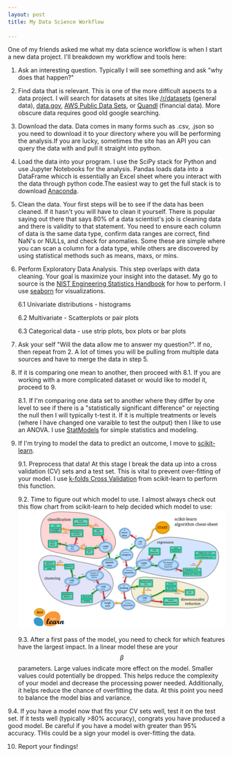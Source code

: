 ```yaml
---
layout: post
title: My Data Science Workflow

---
```


One of my friends asked me what my data science workflow is when I start a new data project. I'll breakdown my workflow and tools here:

1. Ask an interesting question. Typically I will see something and ask "why does that happen?"

2. Find data that is relevant. This is one of the more difficult aspects to a data project. I will search for datasets at sites like
[/r/datasets](http://www.reddit.com/r/datasets) (general data), [data.gov](http://www.data.gov), [AWS Public Data Sets](http://aws.amazon.com/datasets), or [Quandl](http://www.quandl.com) (financial data).
More obscure data requires good old google searching. 

3. Download the data. Data comes in many forms such as .csv, .json so you need to download it to your directory where you will be performing the analysis.If you are lucky, sometimes the site has an API you can query the data with and pull it straight into python.

4. Load the data into your program. I use the SciPy stack for Python and use Jupyter Notebooks for the analysis. Pandas loads data into a DataFrame whicch is essentially an Excel sheet where you interact with the data through python code.The easiest way to get the full stack is to download [Anaconda]([https://www.anaconda.com/download/]). 

5. Clean the data. Your first steps will be to see if the data has been cleaned. If it hasn't you will have to clean it yourself. There is popular saying out there that says 80% of a data scientist's job is cleaning data and there is validity to that statement. 
You need to ensure each column of data is the same data type, confirm data ranges are correct, find NaN's or NULLs, and check for anomalies. Some these are simple where you can scan a column for a data type, while others are discovered by using statistical methods such as means, maxs, or mins.  

6. Perform Exploratory Data Analysis. This step overlaps with data cleaning. Your goal is maximize your insight into the dataset. My go to source is the [NIST Engineering Statistics Handbook](http://www.itl.nist.gov/div898/handbook/eda/section1/eda11.htm) for how to perform. I use [seaborn]([https://seaborn.pydata.org/]) for visualizations. 

    6.1 Univariate distributions - histograms
    
    6.2 Multivariate - Scatterplots or pair plots
    
    6.3 Categorical data - use strip plots, box plots or bar plots

7. Ask your self "Will the data allow me to answer my question?". If no, then repeat from 2. A lot of times you will be pulling from multiple data sources and have to merge the data in step 5.

8. If it is comparing one mean to another, then proceed with 8.1. If you are working with a more complicated dataset or would like to model it, proceed to 9.

    8.1. If I'm comparing one data set to another where they differ by one level to see if there is a "statistically significant difference" or rejecting the null then I will typically t-test it. If it is multiple treatments or levels (where I have changed one varaible to test the output) then I like to use an ANOVA. 
    I use [StatModels](http://www.statsmodels.org/stable/index.html) for simple statistics and modeling.

9. If I'm trying to model the data to predict an outcome, I move to [scikit-learn](http://scikit-learn.org/stable/). 

    9.1. Preprocess that data! At this stage I break the data up into a cross validation (CV) sets and a test set. This is vital to prevent over-fitting of your model. I use [k-folds Cross Validation](http://scikit-learn.org/stable/modules/cross_validation.html) from scikit-learn to perform this function. 

    9.2. Time to figure out which model to use. I almost always check out this flow chart from scikit-learn to help decided which model to use:
    ![Flowchart of Models from scikit-learn](/images/My-Data-Science-Workflow/WhichModeltoUse.png)

    9.3. After a first pass of the model, you need to check for which features have the largest impact. In a linear model these are your $$\beta$$ parameters. Large values indicate more effect on the model. Smaller values could potentially be dropped. This helps reduce the complexity of your model and decrease the processing power needed.
    Additionally, it helps reduce the chance of overfitting the data. At this point you need to balance the model bias and variance. 

9.4. If you have a model now that fits your CV sets well, test it on the test set. If it tests well (typically >80% accuracy), congrats you have produced a good model. Be careful if you have a model with greater than 95% accuracy. THis could be a sign your model is over-fitting the data.

10. Report your findings! 